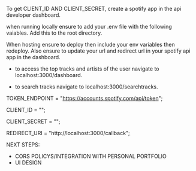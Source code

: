 To get CLIENT_ID AND CLIENT_SECRET, create a spotify app in the api developer dashboard.


when running locally ensure to add your .env file with the following vaiables. Add this to the root directory.

When hosting ensure to deploy then include your env variables then redeploy. Also ensure to update your url and redirect url in your spotify api app in the dashboard.

- to access the top tracks and artists of the user navigate to localhost:3000/dashboard.

- to search tracks navigate to localhost:3000/searchtracks.

TOKEN_ENDPOINT = "https://accounts.spotify.com/api/token";

CLIENT_ID = "";

CLIENT_SECRET = ""; 

REDIRECT_URI = "http://localhost:3000/callback";


NEXT STEPS:

- CORS POLICYS/INTEGRATION WITH PERSONAL PORTFOLIO
- UI DESIGN
